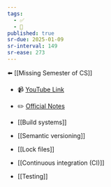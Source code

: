 ```yaml
---
tags:
  - ✅
  - 🧭
published: true
sr-due: 2025-01-09
sr-interval: 149
sr-ease: 273
---
```

⬅️  [[Missing Semester of CS]]

- 📹 [YouTube Link](https://www.youtube.com/watch?v=_Ms1Z4xfqv4&feature=emb_logo)
- ✏️ [Official Notes](https://missing.csail.mit.edu/2020/metaprogramming/)

- [[Build systems]]
- [[Semantic versioning]]
- [[Lock files]]
- [[Continuous integration (CI)]]
- [[Testing]]


